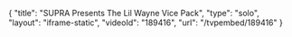 {
    "title": "SUPRA Presents The Lil Wayne Vice Pack",
    "type": "solo",
    "layout": "iframe-static",
    "videoId": "189416",
    "url": "\/tvpembed\/189416"
}